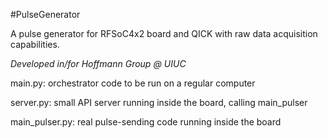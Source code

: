 #PulseGenerator

A pulse generator for RFSoC4x2 board and QICK with raw data acquisition capabilities.

*Developed in/for Hoffmann Group @ UIUC*

main.py: orchestrator code to be run on a regular computer

server.py: small API server running inside the board, calling main_pulser

main_pulser.py: real pulse-sending code running inside the board